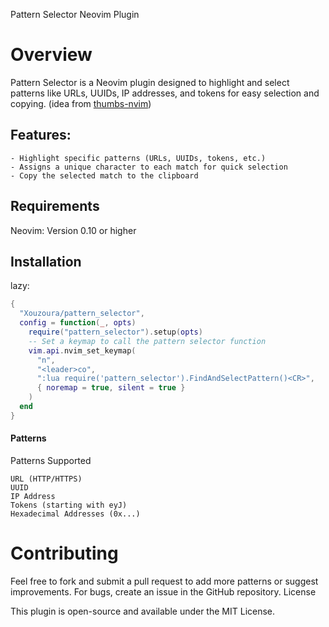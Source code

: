 Pattern Selector Neovim Plugin
<h1>Overview</h1>

Pattern Selector is a Neovim plugin designed to highlight and select patterns like URLs, UUIDs, IP addresses, and tokens for easy selection and copying. (idea from [thumbs-nvim](https://github.com/fcsonline/tmux-thumbs))

<h2>Features:</h2>

    - Highlight specific patterns (URLs, UUIDs, tokens, etc.)
    - Assigns a unique character to each match for quick selection
    - Copy the selected match to the clipboard

<h2>Requirements</h2>

Neovim: Version 0.10 or higher

<h2>Installation</h2>

lazy:
```lua
{
  "Xouzoura/pattern_selector",
  config = function(_, opts)
    require("pattern_selector").setup(opts)
    -- Set a keymap to call the pattern selector function
    vim.api.nvim_set_keymap(
      "n",
      "<leader>co",
      ":lua require('pattern_selector').FindAndSelectPattern()<CR>",
      { noremap = true, silent = true }
    )
  end
}
```

<h4>Patterns</h4>
Patterns Supported

    URL (HTTP/HTTPS)
    UUID
    IP Address
    Tokens (starting with eyJ)
    Hexadecimal Addresses (0x...)

<h1>Contributing</h1>
Feel free to fork and submit a pull request to add more patterns or suggest improvements. For bugs, create an issue in the GitHub repository.
License

This plugin is open-source and available under the MIT License.

